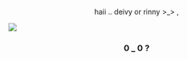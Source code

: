 
<p align="center"> haii .. deivy or rinny >_> , </p>

![](https://pbs.twimg.com/media/GvEytQkaIAAv1pY?format=jpg&name=large)


<h3 align="center"> 0 _ 0 ? </h3>
<div align="center">

